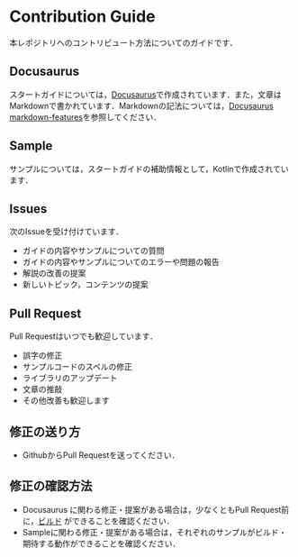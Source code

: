 # Contribution Guide
本レポジトリへのコントリビュート方法についてのガイドです．

## Docusaurus
スタートガイドについては，[Docusaurus](https://docusaurus.io/)で作成されています．また，文章はMarkdownで書かれています．Markdownの記法については，[Docusaurus markdown-features](https://docusaurus.io/docs/markdown-features)を参照してください．
## Sample
サンプルについては，スタートガイドの補助情報として，Kotlinで作成されています．

## Issues
次のIssueを受け付けています．
- ガイドの内容やサンプルについての質問
- ガイドの内容やサンプルについてのエラーや問題の報告
- 解説の改善の提案
- 新しいトピック，コンテンツの提案

## Pull Request
Pull Requestはいつでも歓迎しています．
- 誤字の修正
- サンプルコードのスペルの修正
- ライブラリのアップデート
- 文章の推敲
- その他改善も歓迎します

## 修正の送り方
- GithubからPull Requestを送ってください．

## 修正の確認方法
- Docusaurus に関わる修正・提案がある場合は，少なくともPull Request前に，[ビルド](./documents/README.md#build) ができることを確認ください．
- Sampleに関わる修正・提案がある場合は，それぞれのサンプルがビルド・期待する動作ができることを確認ください．
